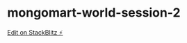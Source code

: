 # mongomart-world-session-2

[Edit on StackBlitz ⚡️](https://stackblitz.com/edit/mongomart-world-session-2)